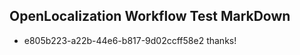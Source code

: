 ## OpenLocalization Workflow Test MarkDown
* e805b223-a22b-44e6-b817-9d02ccff58e2 thanks!

<!--HONumber=Aug16_HO4-->


